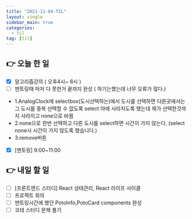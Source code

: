 ```yaml
---
title: "2021-12-04-TIL"
layout: single
sidebar_main: true
categories: 
  - til
tag: [til]
---
```


## 👉 오늘 한 일
- [x]  알고리즘강의 ( 오후4시~ 6시 )
- [ ]  멘토링때 마저 다 못한거 끝까지 완성 ( 하기는했는데 너무 오류가 많다.)
  - 1.AnalogClock에 selectbox(도시선택하는)에서
  도시를 선택하면 다른곳에서는 그 도시를 중복 선택할 수 없도록 select 아에 사라지도록 했는데 제가 선택한것까지 사라지고 none으로 바뀜
  - 2.none으로 한번 선택하고 다른 도시를 select하면 시간이 가지 않는다. (select none시 시간이 가지 않도록 했습니다.)
  - 3.remove버튼 
- [x]  [멘토링] 9:00~11:00

## 👉 내일 할 일

- [ ]  [프론트엔드 스터디] React 상태관리, React 라이프 사이클
- [ ]  프로젝트 회의
- [ ]  맨토링시간에 했던 PotoInfo,PotoCard components 완성
- [ ]  코테 스터디 문제 풀기

<br /><br /><br /><br />
